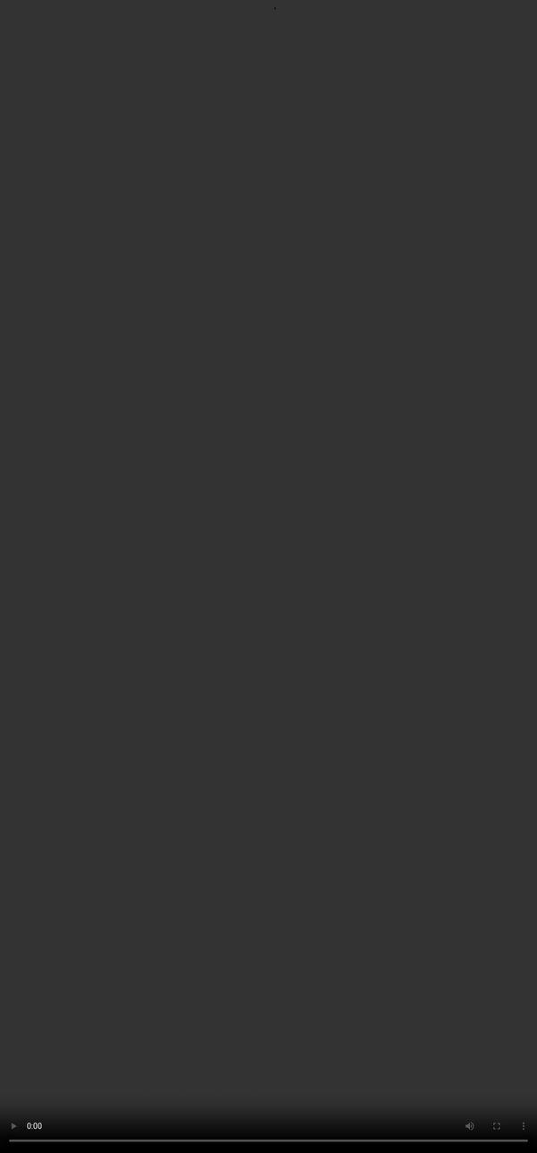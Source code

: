 # Rubric 3: Contextual Awareness

<video src="${PRIVATE_CONTEXTUAL_AWARENESS_VIDEO}" frameborder="0" allowfullscreen style="position: absolute; top: 0; left: 0; width: 100%; height: 100%; border: none; object-fit: cover;" controls="" controlslist="nodownload nofullscreen" style="width: 100%" />

### Intent of Contextual Awareness:

💡 <u>Usually you have two set of conversations</u> :

***Single Turn*** A single-turn conversation consists of one interaction between the user and AI, where the AI responds once, and the conversation ends.

**For Example**&#x20;

:::caution
**User:** "What is the capital of France?"                                                                                          **AI:** "The capital of France is Paris."
:::

***Multi Turn*** A multi-turn conversation involves multiple exchanges between the user and AI, with back-and-forth dialogue continuing beyond the initial response.

**For Example**&#x20;

:::caution
**User:** "Can you recommend a good book?"                                                                              **AI:** "Sure! What genre are you interested in?"                                                                     **User:** "I enjoy science fiction."                                                                                                       **AI:** "I recommend Dune by Frank Herbert. It's a classic science fiction novel with a rich universe and complex characters. Would you like to know more about it?"
:::



* The goal of contextual awareness is to evaluate how well the AI Assistant remembers and incorporates information from earlier in the conversation (multi-turn conversation).&#x20;
* A contextually aware response should demonstrate a clear understanding of the ongoing dialogue, referencing previous exchanges to provide coherent and relevant responses.
* It should maintain continuity and consistency, ensuring that prior details, instructions, and constraints are acknowledged and integrated into its answers.

### *How should you approach this rubric?*

1. Check if there are any previous conversations between model and the user (it should be a multi-turn).
2. If it’s a multi turn task (previous conversation is available), check if the model is effectively remembering and building upon information and instructions from previous prompts.
3. If it’s a multi turn task (previous conversation is available), but the prompt is not related to the previous conversation at all, go for no issues.
4. If its a single-turn, go for N/A - Not Applicable

**Let’s understand the categories of this rubric in detail based on the multi turn conversation above.**

| Category           | Criteria                                                                                                                                                                                                                                                                                                                                                                                                                              |
| ------------------ | ------------------------------------------------------------------------------------------------------------------------------------------------------------------------------------------------------------------------------------------------------------------------------------------------------------------------------------------------------------------------------------------------------------------------------------- |
| **No issues**      | • This response consistently recalled and built upon information from the previous conversations.                              • It demonstrated a clear understanding of the ongoing context, referencing and incorporating details from earlier exchanges to provide coherent, relevant, and personalised responses.                                                                                                                |
| **Minor Issues**   | • The response partially recalled and built upon information and instructions from previous turns and from the context for the user prompt, but there were a few instances where it could have done so, more effectively.                                                         • It may have occasionally missed minor details, slightly misinterpreted prior statements, or failed to incorporate certain information seamlessly. |
| **Major Issues**   | • The response struggled to consistently remember or build upon information and instructions from previous conversations including the user prompt.                                                    • It frequently contradicted earlier statements, failed to take into account previously communicated constraints or important details, or provided responses that seemed disconnected from the ongoing conversation.           |
| **Not Applicable** | Response is the first turn in conversation.                                                                                                                                                                                                                                                                                                                                                                                           |